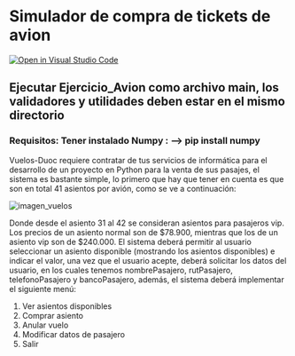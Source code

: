 # Simulador de compra de tickets de avion
[![Open in Visual Studio Code](https://open.vscode.dev/badges/open-in-vscode.svg)](https://open.vscode.dev/AlejandroFerrera/Fly_tickets_simulator.git)
## Ejecutar Ejercicio_Avion como archivo main, los validadores y utilidades deben estar en el mismo directorio 
### Requisitos: Tener instalado Numpy : --> pip install numpy
Vuelos-Duoc requiere contratar de tus servicios de informática para el desarrollo de un 
proyecto en Python para la venta de sus pasajes, el sistema es bastante simple, lo primero que 
hay que tener en cuenta es que son en total 41 asientos por avión, como se ve a continuación:

![imagen_vuelos](https://user-images.githubusercontent.com/86276409/124373070-5f11bf80-dc5d-11eb-9cae-7b7081c1c1b7.PNG)


Donde desde el asiento 31 al 42 se consideran asientos para pasajeros vip.
Los precios de un asiento normal son de $78.900, mientras que los de un asiento vip son 
de $240.000.
El sistema deberá permitir al usuario seleccionar un asiento disponible (mostrando los 
asientos disponibles) e indicar el valor, una vez que el usuario acepte, deberá solicitar 
los datos del usuario, en los cuales tenemos nombrePasajero, rutPasajero, 
telefonoPasajero y bancoPasajero, además, el sistema deberá implementar el siguiente 
menú:
1. Ver asientos disponibles
2. Comprar asiento
3. Anular vuelo
4. Modificar datos de pasajero
5. Salir
